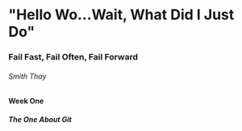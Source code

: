 # "Hello Wo...Wait, What Did I Just Do"
### Fail Fast, Fail Often, Fail Forward
###### Smith Thay


#### Week One
##### The One About Git

